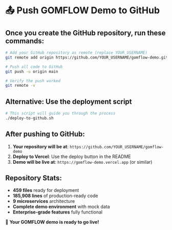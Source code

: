# 📤 Push GOMFLOW Demo to GitHub

## Once you create the GitHub repository, run these commands:

```bash
# Add your GitHub repository as remote (replace YOUR_USERNAME)
git remote add origin https://github.com/YOUR_USERNAME/gomflow-demo.git

# Push all code to GitHub
git push -u origin main

# Verify the push worked
git remote -v
```

## Alternative: Use the deployment script

```bash
# This script will guide you through the process
./deploy-to-github.sh
```

## After pushing to GitHub:

1. **Your repository will be at**: `https://github.com/YOUR_USERNAME/gomflow-demo`
2. **Deploy to Vercel**: Use the deploy button in the README
3. **Demo will be live at**: `https://gomflow-demo.vercel.app` (or similar)

## Repository Stats:
- **459 files** ready for deployment
- **185,908 lines** of production-ready code
- **9 microservices** architecture
- **Complete demo environment** with mock data
- **Enterprise-grade features** fully functional

🎉 **Your GOMFLOW demo is ready to go live!**